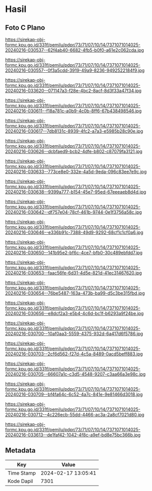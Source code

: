 # Hasil

## Foto C Plano

https://sirekap-obj-formc.kpu.go.id/331f/pemilu/pdpr/73/71/07/10/14/7371071014025-20240216-030537--62f4ab40-6682-4fb5-b0f0-a61e2c062cda.jpg

https://sirekap-obj-formc.kpu.go.id/331f/pemilu/pdpr/73/71/07/10/14/7371071014025-20240216-030557--0f3a5cdd-3919-49a9-8236-9492522184f9.jpg

https://sirekap-obj-formc.kpu.go.id/331f/pemilu/pdpr/73/71/07/10/14/7371071014025-20240216-033620--071147a3-f28e-4bc2-8acf-8d3f33a47f34.jpg

https://sirekap-obj-formc.kpu.go.id/331f/pemilu/pdpr/73/71/07/10/14/7371071014025-20240216-030611--f18a781c-a0b9-4c0b-8ff6-67b438498546.jpg

https://sirekap-obj-formc.kpu.go.id/331f/pemilu/pdpr/73/71/07/10/14/7371071014025-20240216-030617--7db8131c-8939-4fc2-a7a3-e5985b28c90e.jpg

https://sirekap-obj-formc.kpu.go.id/331f/pemilu/pdpr/73/71/07/10/14/7371071014025-20240216-030626--dcbfaed9-bcb2-4dfe-b802-c87079fa3121.jpg

https://sirekap-obj-formc.kpu.go.id/331f/pemilu/pdpr/73/71/07/10/14/7371071014025-20240216-030633--773ce8e0-332e-4a5d-9eda-096c83ee7e9c.jpg

https://sirekap-obj-formc.kpu.go.id/331f/pemilu/pdpr/73/71/07/10/14/7371071014025-20240216-030638--9399a777-b154-45e7-95ed-67eeeaeb8d4d.jpg

https://sirekap-obj-formc.kpu.go.id/331f/pemilu/pdpr/73/71/07/10/14/7371071014025-20240216-030642--df757e04-78cf-461b-9744-0e1f3756a58c.jpg

https://sirekap-obj-formc.kpu.go.id/331f/pemilu/pdpr/73/71/07/10/14/7371071014025-20240216-030646--e336b91c-7388-49d9-9292-68cf1c1cf0a6.jpg

https://sirekap-obj-formc.kpu.go.id/331f/pemilu/pdpr/73/71/07/10/14/7371071014025-20240216-030650--141b95e2-bf6c-4ce7-bfb0-30c489ebfdd7.jpg

https://sirekap-obj-formc.kpu.go.id/331f/pemilu/pdpr/73/71/07/10/14/7371071014025-20240216-030653--faac56fe-6d31-4d5e-821d-41ec31467620.jpg

https://sirekap-obj-formc.kpu.go.id/331f/pemilu/pdpr/73/71/07/10/14/7371071014025-20240216-030654--76be5487-163a-473b-ba99-d5c3be315fbd.jpg

https://sirekap-obj-formc.kpu.go.id/331f/pemilu/pdpr/73/71/07/10/14/7371071014025-20240216-030656--e8dcf2a3-e5b4-4c6d-bc1f-b6293a9f24be.jpg

https://sirekap-obj-formc.kpu.go.id/331f/pemilu/pdpr/73/71/07/10/14/7371071014025-20240216-030700--10af0aa3-5559-4375-932d-6a417d6f5786.jpg

https://sirekap-obj-formc.kpu.go.id/331f/pemilu/pdpr/73/71/07/10/14/7371071014025-20240216-030703--2cf6d562-f27d-4c5a-8489-0acd5beff883.jpg

https://sirekap-obj-formc.kpu.go.id/331f/pemilu/pdpr/73/71/07/10/14/7371071014025-20240216-030705--66607a1c-c3d5-4548-9207-c3aa66a3e98c.jpg

https://sirekap-obj-formc.kpu.go.id/331f/pemilu/pdpr/73/71/07/10/14/7371071014025-20240216-030709--bf4fa64c-6c52-4a7c-841e-9e81466d3018.jpg

https://sirekap-obj-formc.kpu.go.id/331f/pemilu/pdpr/73/71/07/10/14/7371071014025-20240216-030712--4c226ecb-55dd-4466-ac3a-2a8cf7021d80.jpg

https://sirekap-obj-formc.kpu.go.id/331f/pemilu/pdpr/73/71/07/10/14/7371071014025-20240216-033613--de1faf42-1042-4f8c-a9ef-bd8e75bc366b.jpg


## Metadata

| Key        | Value               |
| ---------- | ------------------- |
| Time Stamp | 2024-02-17 13:05:41 |
| Kode Dapil | 7301                |




